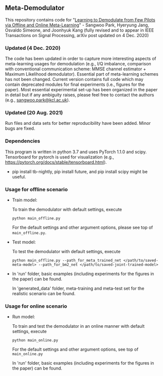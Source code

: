 ## Meta-Demodulator

This repository contains code for "[Learning to Demodulate from Few Pilots via Offline and Online Meta-Learning](https://arxiv.org/abs/1908.09049)" - 
Sangwoo Park, Hyeryung Jang, Osvaldo Simeone, and Joonhyuk Kang (fully revised and to appear in IEEE Transactions on Signal Processing, arXiv post updated on 4 Dec. 2020)

### Updated (4 Dec. 2020) 

The code has been updated in order to capture more interesting aspects of meta-learning usages for demodulation (e.g., I/Q imbalance, comparison with conventional communication scheme: MMSE channel estimator + Maximum Likelihood demodulator). Essential part of meta-learning schemes has not been changed. Current version contains full code which may contain deprecated modules for final experiments (i.e., figures for the paper). Most essential experimental set-up has been organized in the paper in detail but if any ambiguity raises, please feel free to contact the authors (e.g., sangwoo.park@kcl.ac.uk).

### Updated (20 Aug. 2021) 

Run files and data sets for better reproducibility have been added. Minor bugs are fixed.

### Dependencies

This program is written in python 3.7 and uses PyTorch 1.1.0 and scipy.
Tensorboard for pytorch is used for visualization (e.g., https://pytorch.org/docs/stable/tensorboard.html).
- pip install tb-nightly, pip install future, and pip install scipy might be useful.

### Usage for offline scenario

- Train model:
    
    To train the demodulator with default settings, execute
    ```
    python main_offline.py
    ```
    For the default settings and other argument options, please see top of `main_offline.py`.
    
- Test model:
    
    To test the demodulator with default settings, execute
    ```
    python main_offline.py --path_for_meta_trained_net </path/to/saved-meta-model> --path_for_bm2_net </path/to/saved-joint-trained-model> 
    ```
    
-  In 'run' folder, basic examples (including experiments for the figures in the paper) can be found.
    
   In 'generated_data' folder, meta-training and meta-test set for the realistic scenario can be found. 


### Usage for online scenario

- Run model:
    
    To train and test the demodulator in an online manner with default settings, execute
    ```
    python main_online.py
    ```
    For the default settings and other argument options, see top of `main_online.py`
    
    In 'run' folder, basic examples (including experiments for the figures in the paper) can be found.
    
